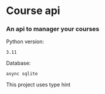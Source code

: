 #  Course api


### An api to manager your courses

Python version:

    3.11
    
Database:

    async sqlite
    
    
This project uses type hint


